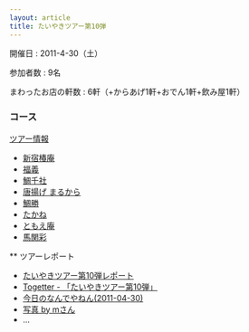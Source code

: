 ```yaml
---
layout: article
title: たいやきツアー第10弾
---
```


開催日
: 2011-4-30（土）

参加者数
: 9名

まわったお店の軒数
: 6軒（+からあげ1軒+おでん1軒+飲み屋1軒）

### コース

[ツアー情報](/qwik/108.html)

  * [新宿椿庵](http://tubakian.jp/)
  * [福義](http://r.tabelog.com/tokyo/A1305/A130501/13008950/)
  * [鯛千社](http://www.nre.co.jp/shop/db/detail_00457/)
  * [唐揚げ まるから](http://www.koenji-azuma.com/shop/marukara.shtml)
  * [鯛勝](http://r.tabelog.com/tokyo/A1320/A132001/13117125/)
  * [たかね](http://r.tabelog.com/tokyo/A1320/A132002/13005883/)
  * [ともえ庵](http://r.tabelog.com/tokyo/A1319/A131902/13124184/)
  * [馬関彩](http://r.tabelog.com/tokyo/A1319/A131902/13039174/)

** ツアーレポート

  * [たいやきツアー第10弾レポート](/qwik/110.html)
  * [Togetter - 「たいやきツアー第10弾」](http://togetter.com/li/130643)
  * [今日のなんでやねん(2011-04-30)](http://kitaj.no-ip.com/tdiary/20110430.html)
  * [写真 by mさん](http://www.flickr.com/photos/takkanm/sets/72157626650781848/)
  * ...
